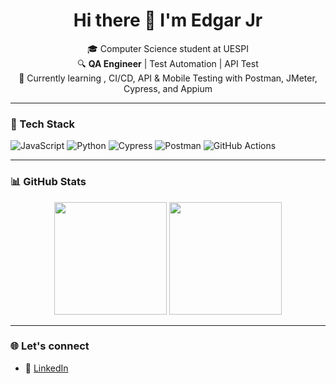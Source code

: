 <h1 align="center">Hi there 👋 I'm Edgar Jr</h1>

<p align="center">
  🎓 Computer Science student at UESPI<br>
  🔍 <strong>QA Engineer</strong> | Test Automation | API Test<br>
  🚀 Currently learning , CI/CD, API & Mobile Testing with Postman, JMeter, Cypress, and Appium
</p>

---

### 🧰 Tech Stack

![JavaScript](https://img.shields.io/badge/-JavaScript-181717?style=flat&logo=javascript)
![Python](https://img.shields.io/badge/-Python-181717?style=flat&logo=python)
![Cypress](https://img.shields.io/badge/-Cypress-181717?style=flat&logo=cypress)
![Postman](https://img.shields.io/badge/-Postman-181717?style=flat&logo=postman)
![GitHub Actions](https://img.shields.io/badge/-GitHub%20Actions-181717?style=flat&logo=github-actions)

---

### 📊 GitHub Stats

<div align="center">
  <img height="180em" src="https://github-readme-stats.vercel.app/api?username=Edg4rjr1&show_icons=true&theme=tokyonight&count_private=true"/>
  <img height="180em" src="https://github-readme-stats.vercel.app/api/top-langs/?username=Edg4rjr1&layout=compact&theme=tokyonight"/>
</div>

---

### 🌐 Let's connect

- 💼 [LinkedIn](https://www.linkedin.com/in/edgar-junior-222337251)
